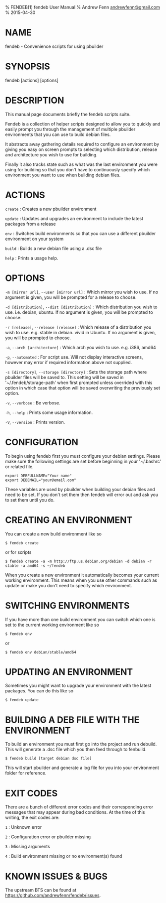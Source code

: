% FENDEB(1) fendeb User Manual
% Andrew Fenn <andrewfenn@gmail.com>
% 2015-04-30

# NAME

fendeb - Convenience scripts for using pbuilder

# SYNOPSIS

fendeb [actions] [options]

# DESCRIPTION

This manual page documents briefly the fendeb scripts suite.

Fendeb is a collection of helper scripts designed to allow you to quickly and easily prompt you through the management of multiple pbuilder environments that you can use to build debian files.

It abstracts away gathering details required to configure an environment by giving you easy on screen prompts to selecting which distribution, release and architecture you wish to use for building.

Finally it also tracks state such as what was the last environment you were using for building so that you don't have to continuously specify which environment you want to use when building debian files.

# ACTIONS

`create`
:   Creates a new pbuilder environment

`update`
:   Updates and upgrades an environment to include the latest packages from a release

`env`
:   Switches build environments so that you can use a different pbuilder environment on your system

`build`
:   Builds a new debian file using a .dsc file

`help`
:   Prints a usage help.

# OPTIONS

`-m [mirror url]`, `--user [mirror url]`
:   Which mirror you wish to use. If no argument is given, you will be prompted for a release to choose.

`-d [distribution]`, `--dist [distribution]`
:   Which distribution you wish to use. i.e. debian, ubuntu. If no argument is given, you will be prompted to choose.

`-r [release]`, `--release [release]`
:   Which release of a distribution you wish to use. e.g. stable in debian. vivid in Ubuntu. If no argument is given, you will be prompted to choose.

`-a`, `--arch [architecture]`
:   Which arch you wish to use. e.g. i386, amd64

`-p`, `--automated`
:   For script use. Will not display interactive screens, however may error if required information above not supplied.

`-s [directory]`, `--storage [directory]`
:   Sets the storage path where pbuilder files will be saved to. This setting will be saved in '~/.fendeb/storage-path' when first prompted unless overrided with this option in which case that option will be saved overwriting the previously set option.

`-v`, `--verbose`
:   Be verbose.

`-h`, `--help`
:   Prints some usage information.

`-V`, `--version`
:   Prints version.

# CONFIGURATION

To begin using fendeb first you must configure your debian settings. Please make sure the following settings are set before beginning in your '~/.bashrc' or related file.

    export DEBFULLNAME="Your name"
    export DEBEMAIL="your@email.com"

These variables are used by pbuilder when building your debian files and need to be set. If you don't set them then fendeb will error out and ask you to set them until you do.

# CREATING AN ENVIRONMENT


You can create a new build environment like so

    $ fendeb create

or for scripts

    $ fendeb create -a -m http://ftp.us.debian.org/debian -d debian -r stable -a amd64 -s ~/fendeb

When you create a new environment it automatically becomes your current working environment. This means when you use other commands such as update or make you don't need to specify which environment.

# SWITCHING ENVIRONMENTS


If you have more than one build environment you can switch which one is set to the current working environment like so

    $ fendeb env

or

    $ fendeb env debian/stable/amd64

# UPDATING AN ENVIRONMENT

Sometimes you might want to upgrade your environment with the latest packages. You can do this like so

    $ fendeb update

# BUILDING A DEB FILE WITH THE ENVIRONMENT


To build an environment you must first go into the project and run debuild. This will generate a .dsc file which you then feed through to fenbuild.

    $ fendeb build [target debian dsc file]

This will start pbuilder and generate a log file for you into your environment folder for reference.

# EXIT CODES


There are a bunch of different error codes and their corresponding error messages that may appear during bad conditions. At the time of this writing, the exit codes are:

`1`
:   Unknown error

`2`
:   Configuration error or pbuilder missing

`3`
:   Missing arguments

`4`
:   Build environment missing or no environment(s) found

# KNOWN ISSUES & BUGS


The upstream BTS can be found at <https://github.com/andrewfenn/fendeb/issues>.
